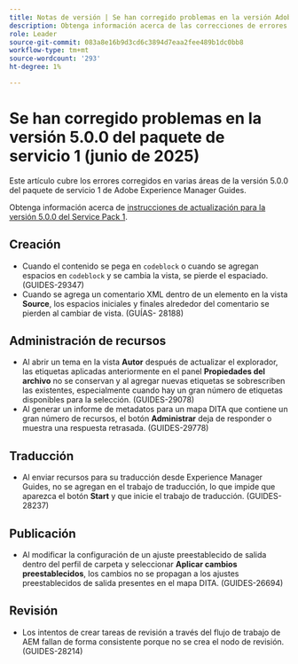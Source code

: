 ```yaml
---
title: Notas de versión | Se han corregido problemas en la versión Adobe Experience Manager Guides 5.0.0 Service Pack 1
description: Obtenga información acerca de las correcciones de errores en la versión 5.0.0 del Service Pack 1 de Adobe Experience Manager Guides
role: Leader
source-git-commit: 083a8e16b9d3cd6c3894d7eaa2fee489b1dc0bb8
workflow-type: tm+mt
source-wordcount: '293'
ht-degree: 1%

---
```



# Se han corregido problemas en la versión 5.0.0 del paquete de servicio 1 (junio de 2025)


Este artículo cubre los errores corregidos en varias áreas de la versión 5.0.0 del paquete de servicio 1 de Adobe Experience Manager Guides.

Obtenga información acerca de [instrucciones de actualización para la versión 5.0.0 del Service Pack 1](upgrade-instructions-5-0-0-sp1.md).

## Creación

- Cuando el contenido se pega en `codeblock` o cuando se agregan espacios en `codeblock` y se cambia la vista, se pierde el espaciado. (GUIDES-29347)
- Cuando se agrega un comentario XML dentro de un elemento en la vista **Source**, los espacios iniciales y finales alrededor del comentario se pierden al cambiar de vista. (GUÍAS- 28188)

## Administración de recursos

- Al abrir un tema en la vista **Autor** después de actualizar el explorador, las etiquetas aplicadas anteriormente en el panel **Propiedades del archivo** no se conservan y al agregar nuevas etiquetas se sobrescriben las existentes, especialmente cuando hay un gran número de etiquetas disponibles para la selección. (GUIDES-29078)
- Al generar un informe de metadatos para un mapa DITA que contiene un gran número de recursos, el botón **Administrar** deja de responder o muestra una respuesta retrasada. (GUIDES-29778)

## Traducción

- Al enviar recursos para su traducción desde Experience Manager Guides, no se agregan en el trabajo de traducción, lo que impide que aparezca el botón **Start** y que inicie el trabajo de traducción. (GUIDES-28237)

## Publicación

- Al modificar la configuración de un ajuste preestablecido de salida dentro del perfil de carpeta y seleccionar **Aplicar cambios preestablecidos**, los cambios no se propagan a los ajustes preestablecidos de salida presentes en el mapa DITA. (GUIDES-26694)

## Revisión

- Los intentos de crear tareas de revisión a través del flujo de trabajo de AEM fallan de forma consistente porque no se crea el nodo de revisión. (GUIDES-28214)
